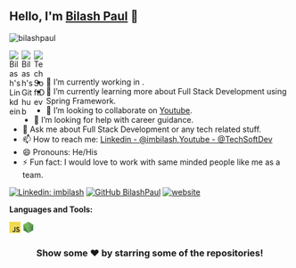 ## Hello, I'm [Bilash Paul](https://imbilash.github.io/) 👋

<p align="left"> <img src="https://komarev.com/ghpvc/?username=imbilash&label=Views&color=blue&style=plastic" alt="bilashpaul" /> </p>


<a href="https://www.linkedin.com/in/imbilash/">
  <img align="left" alt="Bilash's Linkdein" width="22px" src="https://cdn.jsdelivr.net/npm/simple-icons@v3/icons/linkedin.svg" />
</a>
<a href="https://github.com/imbilash">
  <img align="left" alt="Bilash's Github" width="22px" src="https://cdn.jsdelivr.net/npm/simple-icons@v3/icons/github.svg" />
</a>
<a href="https://www.youtube.com/channel/UC7oPMH3xRqcYCHwckZr0hLw">
  <img align="left" alt="TechSoftDev" width="22px" src="https://cdn.jsdelivr.net/npm/simple-icons@v3/icons/youtube.svg" />
</a>

<br/>
<br/>



- 🔭 I’m currently working in []().
- 🌱 I’m currently learning more about Full Stack Development using Spring Framework.
- 👯 I’m looking to collaborate on [Youtube](https://www.youtube.com/channel/UC7oPMH3xRqcYCHwckZr0hLw).
- 🤔 I’m looking for help with career guidance.
- 💬 Ask me about Full Stack Development or any tech related stuff.
- 📫 How to reach me: [Linkedin - @imbilash](https://www.linkedin.com/in/imbilash/),[Youtube - @TechSoftDev](https://www.youtube.com/channel/UC7oPMH3xRqcYCHwckZr0hLw)
- 😄 Pronouns: He/His
- ⚡ Fun fact: I would love to work with same minded people like me as a team.

[![Linkedin: imbilash](https://img.shields.io/badge/-imbilash-blue?style=flat-square&logo=Linkedin&logoColor=white&link=https://www.linkedin.com/in/imbilash/)](https://www.linkedin.com/in/imbilash/)
[![GitHub BilashPaul](https://img.shields.io/github/followers/imbilash?label=follow&style=social)](https://github.com/imbilash)
[![website](https://img.shields.io/badge/PortfolioWebsite-imbilash.live-2648ff?style=flat-square&logo=google-chrome)](https://imbilash.github.io/)


**Languages and Tools:**  

<code><img height="20" src="https://raw.githubusercontent.com/github/explore/80688e429a7d4ef2fca1e82350fe8e3517d3494d/topics/javascript/javascript.png"></code>
<code><img height="20" src="https://raw.githubusercontent.com/github/explore/80688e429a7d4ef2fca1e82350fe8e3517d3494d/topics/nodejs/nodejs.png"></code>    


<div align="center">

### Show some ❤️ by starring some of the repositories!

</div>
